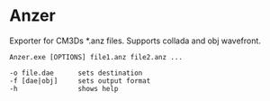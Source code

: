 Anzer
=====

Exporter for CM3Ds *.anz files. Supports collada and obj wavefront.

```
Anzer.exe [OPTIONS] file1.anz file2.anz ...

-o file.dae      sets destination
-f [dae|obj]     sets output format
-h               shows help
```
